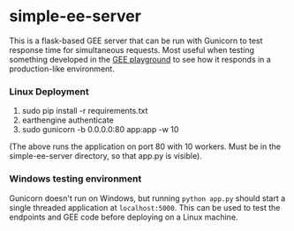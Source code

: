 # simple-ee-server

This is a flask-based GEE server that can be run with Gunicorn to test response time for simultaneous requests. Most useful when testing something developed in the [GEE playground](https://code.earthengine.google.com) to see how it responds in a production-like environment.

### Linux Deployment

1. sudo pip install -r requirements.txt
2. earthengine authenticate
3. sudo gunicorn -b 0.0.0.0:80 app:app -w 10

(The above runs the application on port 80 with 10 workers. Must be in the simple-ee-server directory, so that app.py is visible).


### Windows testing environment

Gunicorn doesn't run on Windows, but running `python app.py` should start a single threaded application at `localhost:5000`. This can be used to test the endpoints and GEE code before deploying on a Linux machine.
